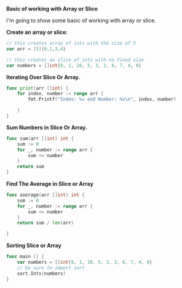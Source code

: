 **Basic of working with Array or Slice**

I'm going to show some basic of working with array or slice.

**Create an array or slice:**

```go
// this creates array of ints with the size of 5
var arr = [5]{0,1,3,4}

// this creates an slice of ints with no fixed size
var numbers = []int{8, 1, 10, 5, 3, 2, 6, 7, 4, 9}
```

**Iterating Over Slice Or Array.**

```go
func print(arr []int) {
	for index, number := range arr {
		fmt.Printf("Index: %v and Number: %v\n", index, number)

	}
}
```

**Sum Numbers in Slice Or Array.**
```go
func sum(arr []int) int {
	sum := 0
	for _, number := range arr {
		sum += number
	}
	return sum
}
```

**Find The Average in Slice or Array**
```go
func average(arr []int) int {
	sum := 0
	for _, number := range arr {
		sum += number
	}
	return sum / len(arr)

}
```

**Sorting Slice or Array**
```go
func main () {
	var numbers = []int{8, 1, 10, 5, 3, 2, 6, 7, 4, 9}
	// be sure to import sort
	sort.Ints(numbers)
}
```